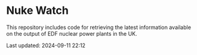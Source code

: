 # Nuke Watch

This repository includes code for retrieving the latest information available on the output of EDF nuclear power plants in the UK.

Last updated: 2024-09-11 22:12